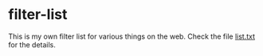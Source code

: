 # filter-list

This is my own filter list for various things on the web.  Check the file [list.txt](./list.txt) for the details.

